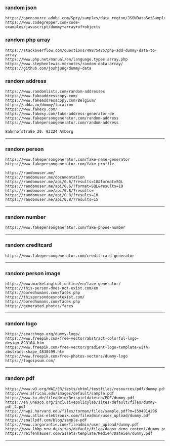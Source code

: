 ### random json
```
https://opensource.adobe.com/Spry/samples/data_region/JSONDataSetSample.html
https://www.codegrepper.com/code-examples/javascript/dummy+array+of+objects
```
### random php array
```
https://stackoverflow.com/questions/49875425/php-add-dummy-data-to-array
https://www.php.net/manual/en/language.types.array.php
https://www.stephenlewis.me/notes/random-data-array/
https://github.com/joshjung/dummy-data
```


### random address
```
https://www.randomlists.com/random-addresses
https://www.fakeaddresscopy.com/
https://www.fakeaddresscopy.com/Belgium/
https://adda.io/dummy/location
https://www.fakexy.com/
https://www.fakexy.com/fake-address-generator-de
https://www.fakepersongenerator.com/random-address
https://www.fakepersongenerator.com/random-address

Bahnhofstraße 20, 92224 Amberg
```
---------------------------------------------------------------------------
### random person
```
https://www.fakepersongenerator.com/fake-name-generator
https://www.fakepersongenerator.com/fake-profile

https://randomuser.me/
https://randomuser.me/documentation
https://randomuser.me/api/0.6/?results=10&format=SQL
https://randomuser.me/api/0.6/?format=SQL&results=10
https://randomuser.me/api/0.8/?results=
https://randomuser.me/api/0.8/?results=10
https://randomuser.me/api/0.8/?results=15
```
---------------------------------------------------------------------------

### random number
```
https://www.fakepersongenerator.com/fake-phone-number
```
---------------------------------------------------------------------------

### random creditcard
```
https://www.fakepersongenerator.com/credit-card-generator
```
---------------------------------------------------------------------------
### random person image
```
https://www.marketingtool.online/en/face-generator/
https://this-person-does-not-exist.com/en
https://boredhumans.com/faces.php
https://thispersondoesnotexist.com/
https://boredhumans.com/faces.php
https://generated.photos/faces
```
---------------------------------------------------------------------------
### random logo
```
https://searchngo.org/dummy-logo/
https://www.freepik.com/free-vector/abstract-colorful-logo-design_823104.htm
https://www.freepik.com/free-vector/gradient-logo-template-with-abstract-shape_4838499.htm
https://www.freepik.com/free-photos-vectors/dummy-logo
https://logoipsum.com/
```
---------------------------------------------------------------------------
### random pdf
```
https://www.w3.org/WAI/ER/tests/xhtml/testfiles/resources/pdf/dummy.pdf
http://www.africau.edu/images/default/sample.pdf
https://www.ku.de/fileadmin/Beispieldateien/PDF/dummy.pdf
https://en.unesco.org/inclusivepolicylab/sites/default/files/dummy-pdf_2.pdf
https://hwpi.harvard.edu/files/torman/files/sample.pdf?m=1594914296
https://www.atlas-elektronik.com/fileadmin/user_upload/dummy.pdf
https://smallpdf.com/blog/sample-pdf
https://www.cargarantie.com/fileadmin/user_upload/dummy.pdf
https://www.lbbp.nrw.de/sites/default/files/degov_demo_content/dummy.pdf
https://reifenhauser.com/assets/template/Medien/Dateien/dummy.pdf
```

---------------------------------------------------------------------------
















